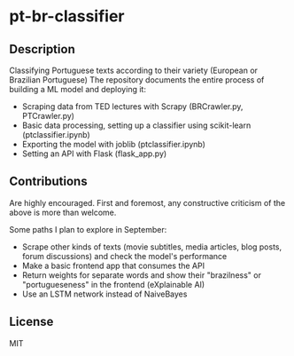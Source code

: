 # pt-br-classifier

## Description
Classifying Portuguese texts according to their variety (European or Brazilian Portuguese) 
The repository documents the entire process of building a ML model and deploying it:
- Scraping data from TED lectures with Scrapy (BRCrawler.py, PTCrawler.py)
- Basic data processing, setting up a classifier using scikit-learn (ptclassifier.ipynb)
- Exporting the model with joblib (ptclassifier.ipynb)
- Setting an API with Flask (flask_app.py)

## Contributions
Are highly encouraged. First and foremost, any constructive criticism of the above is more than welcome.

Some paths I plan to explore in September:
- Scrape other kinds of texts (movie subtitles, media articles, blog posts, forum discussions) and check the model's performance
- Make a basic frontend app that consumes the API 
- Return weights for separate words and show their "brazilness" or "portugueseness" in the frontend (eXplainable AI)
- Use an LSTM network instead of NaiveBayes

## License
MIT
